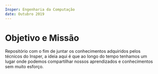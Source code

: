 ```yaml
---
Insper: Engenharia da Computação
date: Outubro 2019
---
```


Objetivo e Missão
===

Repositório com o fim de juntar os conhecimentos adquiridos pelos técnicos do Insper, a ideia aqui é que ao longo do tempo tenhamos um lugar onde podemos compartilhar nossos aprendizados e conhecimentos sem muito esforço.
